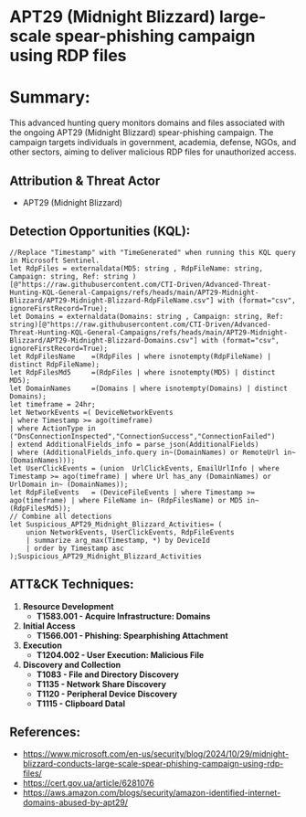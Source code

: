 # APT29 (Midnight Blizzard) large-scale spear-phishing campaign using RDP files

# Summary:
This advanced hunting query monitors domains and files associated with the ongoing APT29 (Midnight Blizzard) spear-phishing campaign. The campaign targets individuals in government, academia, defense, NGOs, and other sectors, aiming to deliver malicious RDP files for unauthorized access.

## Attribution & Threat Actor
- APT29 (Midnight Blizzard)

## Detection Opportunities (KQL):

```kusto
//Replace "Timestamp" with "TimeGenerated" when running this KQL query in Microsoft Sentinel.
let RdpFiles = externaldata(MD5: string , RdpFileName: string, Campaign: string, Ref: string )[@"https://raw.githubusercontent.com/CTI-Driven/Advanced-Threat-Hunting-KQL-General-Campaigns/refs/heads/main/APT29-Midnight-Blizzard/APT29-Midnight-Blizzard-RdpFileName.csv"] with (format="csv", ignoreFirstRecord=True);
let Domains = externaldata(Domains: string , Campaign: string, Ref: string)[@"https://raw.githubusercontent.com/CTI-Driven/Advanced-Threat-Hunting-KQL-General-Campaigns/refs/heads/main/APT29-Midnight-Blizzard/APT29-Midnight-Blizzard-Domains.csv"] with (format="csv", ignoreFirstRecord=True);
let RdpFilesName    =(RdpFiles | where isnotempty(RdpFileName) | distinct RdpFileName);
let RdpFilesMd5     =(RdpFiles | where isnotempty(MD5) | distinct MD5);
let DomainNames     =(Domains | where isnotempty(Domains) | distinct Domains);
let timeframe = 24hr;
let NetworkEvents =( DeviceNetworkEvents
| where Timestamp >= ago(timeframe)
| where ActionType in ("DnsConnectionInspected","ConnectionSuccess","ConnectionFailed")
| extend AdditionalFields_info = parse_json(AdditionalFields)
| where (AdditionalFields_info.query in~(DomainNames) or RemoteUrl in~(DomainNames)));
let UserClickEvents = (union  UrlClickEvents, EmailUrlInfo | where Timestamp >= ago(timeframe) | where Url has_any (DomainNames) or UrlDomain in~ (DomainNames));
let RdpFileEvents   = (DeviceFileEvents | where Timestamp >= ago(timeframe) | where FileName in~ (RdpFilesName) or MD5 in~ (RdpFilesMd5));
// Combine all detections
let Suspicious_APT29_Midnight_Blizzard_Activities= (
    union NetworkEvents, UserClickEvents, RdpFileEvents
    | summarize arg_max(Timestamp, *) by DeviceId
    | order by Timestamp asc
);Suspicious_APT29_Midnight_Blizzard_Activities
```

## ATT&CK Techniques:
1. **Resource Development**
    - **T1583.001 - Acquire Infrastructure: Domains**
2. **Initial Access**
    - **T1566.001 - Phishing: Spearphishing Attachment**
3. **Execution**
    - **T1204.002 - User Execution: Malicious File**  
4. **Discovery and Collection**
    - **T1083 - File and Directory Discovery**
    - **T1135 - Network Share Discovery**
    - **T1120 - Peripheral Device Discovery**
    - **T1115 - Clipboard Datal**

## References:
- https://www.microsoft.com/en-us/security/blog/2024/10/29/midnight-blizzard-conducts-large-scale-spear-phishing-campaign-using-rdp-files/
- https://cert.gov.ua/article/6281076
- https://aws.amazon.com/blogs/security/amazon-identified-internet-domains-abused-by-apt29/
